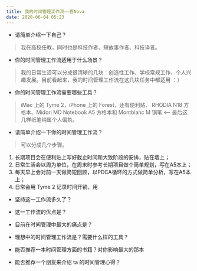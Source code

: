 ```yaml
---
title: 我的时间管理工作流——答Nova
date: 2020-06-04 05:23
---
```


- 请简单介绍一下自己？
>  我在高校任教，同时也是科技作者、短故事作者、科技译者。
- 你的时间管理工作流适用于什么场景？
> 我的日常生活可以分成很清晰的几块：创造性工作、学校常规工作、个人兴趣发展。目前看起来，我的时间管理工作流在这几块任务中都适用 ：）
- 你的时间管理工作流需要哪些工具？
> iMac 上的 Tyme 2，iPhone 上的 Forest，还有便利贴、 RHODIA N18 方格本、Midori MD Notebook A5 方格本和 Montblanc M 钢笔 <-- 最后这几样纸笔纯属个人偏执。
- 请简单介绍一下你的时间管理工作流？
> 可以分成几个步骤。
1. 长期项目会在便利贴上写好截止时间和大致阶段的安排，贴在墙上；
2. 日常生活会以周为单位，在周末时参考长期项目做个简单规划，写在A5本上；
3. 每天早上会对前一天做简短回顾，以PDCA循环的方式做简单分析，写在A5本上；
4. 日常会用 Tyme 2 记录时间开销，用 
- 坚持这一工作流多久了？
> 
- 这一工作流的优点是？
> 
- 目前在时间管理中最大的痛点是？
> 
- 理想中的时间管理工作流是？需要什么样的工具？
> 
- 能否推荐一本时间管理方面的书籍？对你影响最大的那本
> 
- 能否推荐一个朋友来介绍 ta 的时间管理心得？
> 